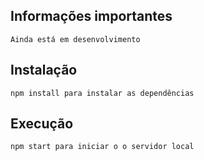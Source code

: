 ## Informações importantes
`Ainda está em desenvolvimento`
## Instalação
`npm install para instalar as dependências`
## Execução
`npm start para iniciar o o servidor local`

